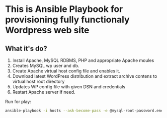 # This is Ansible Playbook for provisioning fully functionaly Wordpress web site

## What it's do?

1. Install Apache, MySQL RDBMS, PHP and appropriate Apache moules
2. Creates MySQL wp user and db.
3. Create Apache virtual host config file and enables it.
4. Download latest WordPress distribution and extract archive contens to virtual host root directory
5. Updates WP config file with given DSN and credentials
6. Restart Apache server if need.


Run for play:
```bash
ansible-playbook -i hosts --ask-become-pass -e @mysql-root-password.enc -e v_host_domain_name=mylab.local -e v_host_wordpress_domain_name=wp.local --ask-vault-pass  wordpress-playbook.yml
```
